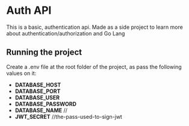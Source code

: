 # Auth API

This is a basic, authentication api. Made as a side project to learn more about authentication/authorization and Go Lang

## Running the project

Create a .env file at the root folder of the project, as pass the following values on it:


- **DATABASE_HOST**
- **DATABASE_PORT**
- **DATABASE_USER**
- **DATABASE_PASSWORD**
- **DATABASE_NAME**
//
- **JWT_SECRET** //the-pass-used-to-sign-jwt
